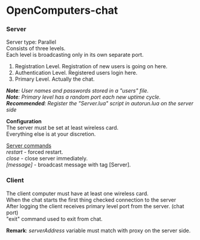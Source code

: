 # OpenComputers-chat


<h3>Server<br /></h3>
Server type: Parallel<br />
Consists of three levels.<br />
Each level is broadcasting only in its own separate port.<br/>

1. Registration Level.    Registration of new users is going on here.<br/>
2. Authentication Level.  Registered users login here.<br/>
3. Primary Level.         Actually the chat.<br/>

<i><b>Note</b>: User names and passwords stored in a "users" file.</i><br/>
<i><b>Note</b>: Primary level has a random port each new uptime cycle.</i><br/>
<i><b>Recommended</b>: Register the "Server.lua" script in autorun.lua on the server side</i><br/>

**Configuration**<br/>
The server must be set at least wireless card.<br/>
Everything else is at your discretion.<br/>

<ins>Server commands</ins><br/>
<i>restart</i> - forced restart.<br/>
<i>close</i> - сlose server immediately.<br/>
<i>[message]</i> - broadcast message with tag [Server].<br/>

<h3>Client<br/></h3>

The client computer must have at least one wireless card.<br/>
When the chat starts the first thing checked connection to the server<br/>
After logging the client receives primary level port from the server. (chat port)<br/>
"exit" command used to exit from chat.<br/>


<b>Remark</b>: <i>serverAddress</i> variable must match with proxy on the server side.
